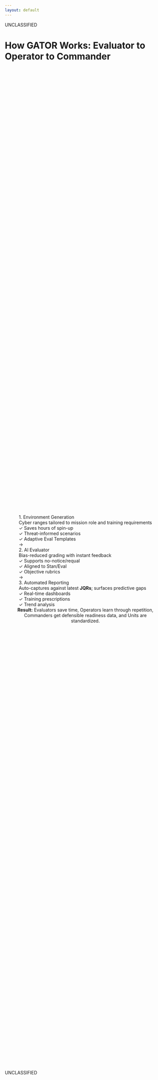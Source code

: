 ```yaml
---
layout: default
---
```


<style src="../style.css"></style>

<div class="classification-header">UNCLASSIFIED</div>

# **How GATOR Works: Evaluator to Operator to Commander**

<div style="display: flex; flex-direction: column; align-items: center; justify-content: center; height: 80%;">

<div class="flex gap-3 items-center justify-center mb-6" style="max-width: 90%;">
<div v-click class="gator-card flex-1">
<div class="text-primary font-bold text-base">1. Environment Generation</div>
<div class="text-sm mt-1 mb-2">
Cyber ranges tailored to mission role and training requirements
</div>
<div class="text-muted text-sm">
✓ Saves hours of spin-up<br>
✓ Threat-informed scenarios<br>
✓ Adaptive Eval Templates
</div>
</div>

<div v-click class="text-primary text-3xl">→</div>

<div v-after="2" class="gator-card flex-1">
<div class="text-primary font-bold text-base">2. AI Evaluator</div>
<div class="text-sm mt-1 mb-2">
Bias-reduced grading with instant feedback
</div>
<div class="text-muted text-sm">
✓ Supports no-notice/requal<br>
✓ Aligned to Stan/Eval<br>
✓ Objective rubrics
</div>
</div>

<div v-click class="text-primary text-3xl">→</div>

<div v-after="3" class="gator-card flex-1">
<div class="text-primary font-bold text-base">3. Automated Reporting</div>
<div class="text-sm mt-1 mb-2">
Auto-captures against latest <strong>JQRs</strong>; surfaces predictive gaps
</div>
<div class="text-muted text-sm">
✓ Real-time dashboards<br>
✓ Training prescriptions<br>
✓ Trend analysis
</div>
</div>
</div>

<div v-click class="highlight text-sm" style="max-width: 90%; text-align: center;">
<strong class="text-primary">Result:</strong> Evaluators save time, Operators learn through repetition, Commanders get defensible readiness data, and Units are standardized.
</div>

</div>

<div class="classification-footer">UNCLASSIFIED</div>
